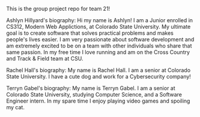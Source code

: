 This is the group project repo for team 21!

Ashlyn Hillyard's biography:
Hi my name is Ashlyn! I am a Junior enrolled in CS312, Modern Web Applictions, at Colorado State University. My ultimate goal is to create software that solves practical problems and makes people's lives easier. I am very passionate about software development and am extremely excited to be on a team with other individuals who share that same passion. In my free time I love running and am on the Cross Country and Track & Field team at CSU. 

Rachel Hall's biography:
My name is Rachel Hall. I am a senior at Colorado State University. I have a cute dog and work for a Cybersecurity company!

Terryn Gabel's biography:
My name is Terryn Gabel. I am a senior at Colorado State University, studying Computer Science, and a Software Engineer intern. In my spare time I enjoy playing video games and spoiling my cat.